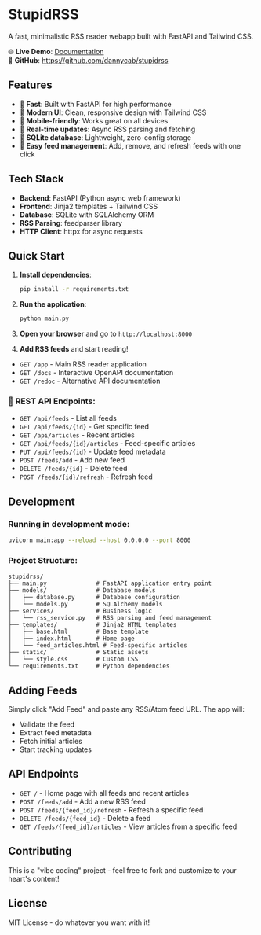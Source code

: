 # StupidRSS

A fast, minimalistic RSS reader webapp built with FastAPI and Tailwind CSS.

🌐 **Live Demo**: [Documentation](https://dannycab.github.io/stupidrss)  
🔗 **GitHub**: https://github.com/dannycab/stupidrss

## Features

- 🚀 **Fast**: Built with FastAPI for high performance
- 🎨 **Modern UI**: Clean, responsive design with Tailwind CSS
- 📱 **Mobile-friendly**: Works great on all devices
- 🔄 **Real-time updates**: Async RSS parsing and fetching
- 💾 **SQLite database**: Lightweight, zero-config storage
- 🔗 **Easy feed management**: Add, remove, and refresh feeds with one click

## Tech Stack

- **Backend**: FastAPI (Python async web framework)
- **Frontend**: Jinja2 templates + Tailwind CSS
- **Database**: SQLite with SQLAlchemy ORM
- **RSS Parsing**: feedparser library
- **HTTP Client**: httpx for async requests

## Quick Start

1. **Install dependencies**:
   ```bash
   pip install -r requirements.txt
   ```

2. **Run the application**:
   ```bash
   python main.py
   ```

3. **Open your browser** and go to `http://localhost:8000`

4. **Add RSS feeds** and start reading!

- `GET /app` - Main RSS reader application
- `GET /docs` - Interactive OpenAPI documentation
- `GET /redoc` - Alternative API documentation

### 🔗 **REST API Endpoints:**
- `GET /api/feeds` - List all feeds
- `GET /api/feeds/{id}` - Get specific feed
- `GET /api/articles` - Recent articles  
- `GET /api/feeds/{id}/articles` - Feed-specific articles
- `PUT /api/feeds/{id}` - Update feed metadata
- `POST /feeds/add` - Add new feed
- `DELETE /feeds/{id}` - Delete feed
- `POST /feeds/{id}/refresh` - Refresh feed

## Development

### Running in development mode:
```bash
uvicorn main:app --reload --host 0.0.0.0 --port 8000
```

### Project Structure:
```
stupidrss/
├── main.py              # FastAPI application entry point
├── models/              # Database models
│   ├── database.py      # Database configuration
│   └── models.py        # SQLAlchemy models
├── services/            # Business logic
│   └── rss_service.py   # RSS parsing and feed management
├── templates/           # Jinja2 HTML templates
│   ├── base.html        # Base template
│   ├── index.html       # Home page
│   └── feed_articles.html # Feed-specific articles
├── static/              # Static assets
│   └── style.css        # Custom CSS
└── requirements.txt     # Python dependencies
```

## Adding Feeds

Simply click "Add Feed" and paste any RSS/Atom feed URL. The app will:
- Validate the feed
- Extract feed metadata
- Fetch initial articles
- Start tracking updates

## API Endpoints

- `GET /` - Home page with all feeds and recent articles
- `POST /feeds/add` - Add a new RSS feed
- `POST /feeds/{feed_id}/refresh` - Refresh a specific feed
- `DELETE /feeds/{feed_id}` - Delete a feed
- `GET /feeds/{feed_id}/articles` - View articles from a specific feed

## Contributing

This is a "vibe coding" project - feel free to fork and customize to your heart's content!

## License

MIT License - do whatever you want with it!
